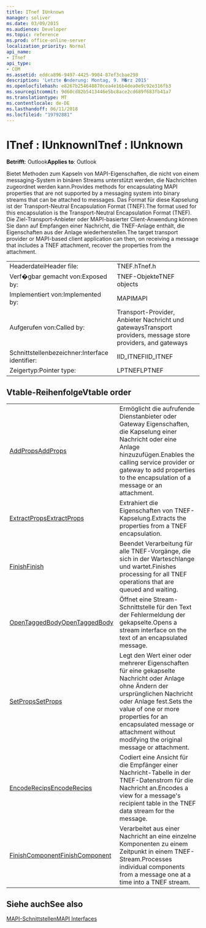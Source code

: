 ```yaml
---
title: ITnef IUnknown
manager: soliver
ms.date: 03/09/2015
ms.audience: Developer
ms.topic: reference
ms.prod: office-online-server
localization_priority: Normal
api_name:
- ITnef
api_type:
- COM
ms.assetid: eddca896-9497-4425-9904-87ef3cbae298
description: 'Letzte �nderung: Montag, 9. M�rz 2015'
ms.openlocfilehash: e8267b254648870cea4e16b4dea0e9c92e316fb3
ms.sourcegitcommit: 9d60cd82b5413446e5bc8ace2cd689f683fb41a7
ms.translationtype: MT
ms.contentlocale: de-DE
ms.lasthandoff: 06/11/2018
ms.locfileid: "19792881"
---
```

# <a name="itnef--iunknown"></a><span data-ttu-id="56f76-103">ITnef : IUnknown</span><span class="sxs-lookup"><span data-stu-id="56f76-103">ITnef : IUnknown</span></span>

  
  
<span data-ttu-id="56f76-104">**Betrifft**: Outlook</span><span class="sxs-lookup"><span data-stu-id="56f76-104">**Applies to**: Outlook</span></span> 
  
<span data-ttu-id="56f76-105">Bietet Methoden zum Kapseln von MAPI-Eigenschaften, die nicht von einem messaging-System in binären Streams unterstützt werden, die Nachrichten zugeordnet werden kann.</span><span class="sxs-lookup"><span data-stu-id="56f76-105">Provides methods for encapsulating MAPI properties that are not supported by a messaging system into binary streams that can be attached to messages.</span></span> <span data-ttu-id="56f76-106">Das Format für diese Kapselung ist der Transport-Neutral Encapsulation Format (TNEF).</span><span class="sxs-lookup"><span data-stu-id="56f76-106">The format used for this encapsulation is the Transport-Neutral Encapsulation Format (TNEF).</span></span> <span data-ttu-id="56f76-107">Die Ziel-Transport-Anbieter oder MAPI-basierter Client-Anwendung können Sie dann auf Empfangen einer Nachricht, die TNEF-Anlage enthält, die Eigenschaften aus der Anlage wiederherstellen.</span><span class="sxs-lookup"><span data-stu-id="56f76-107">The target transport provider or MAPI-based client application can then, on receiving a message that includes a TNEF attachment, recover the properties from the attachment.</span></span>
  
|||
|:-----|:-----|
|<span data-ttu-id="56f76-108">Headerdatei</span><span class="sxs-lookup"><span data-stu-id="56f76-108">Header file:</span></span>  <br/> |<span data-ttu-id="56f76-109">TNEF.h</span><span class="sxs-lookup"><span data-stu-id="56f76-109">Tnef.h</span></span>  <br/> |
|<span data-ttu-id="56f76-110">Verf�gbar gemacht von:</span><span class="sxs-lookup"><span data-stu-id="56f76-110">Exposed by:</span></span>  <br/> |<span data-ttu-id="56f76-111">TNEF-Objekte</span><span class="sxs-lookup"><span data-stu-id="56f76-111">TNEF objects</span></span>  <br/> |
|<span data-ttu-id="56f76-112">Implementiert von:</span><span class="sxs-lookup"><span data-stu-id="56f76-112">Implemented by:</span></span>  <br/> |<span data-ttu-id="56f76-113">MAPI</span><span class="sxs-lookup"><span data-stu-id="56f76-113">MAPI</span></span>  <br/> |
|<span data-ttu-id="56f76-114">Aufgerufen von:</span><span class="sxs-lookup"><span data-stu-id="56f76-114">Called by:</span></span>  <br/> |<span data-ttu-id="56f76-115">Transport-Provider, Anbieter Nachricht und gateways</span><span class="sxs-lookup"><span data-stu-id="56f76-115">Transport providers, message store providers, and gateways</span></span>  <br/> |
|<span data-ttu-id="56f76-116">Schnittstellenbezeichner:</span><span class="sxs-lookup"><span data-stu-id="56f76-116">Interface identifier:</span></span>  <br/> |<span data-ttu-id="56f76-117">IID_ITNEF</span><span class="sxs-lookup"><span data-stu-id="56f76-117">IID_ITNEF</span></span>  <br/> |
|<span data-ttu-id="56f76-118">Zeigertyp:</span><span class="sxs-lookup"><span data-stu-id="56f76-118">Pointer type:</span></span>  <br/> |<span data-ttu-id="56f76-119">LPTNEF</span><span class="sxs-lookup"><span data-stu-id="56f76-119">LPTNEF</span></span>  <br/> |
   
## <a name="vtable-order"></a><span data-ttu-id="56f76-120">Vtable-Reihenfolge</span><span class="sxs-lookup"><span data-stu-id="56f76-120">Vtable order</span></span>

|||
|:-----|:-----|
|[<span data-ttu-id="56f76-121">AddProps</span><span class="sxs-lookup"><span data-stu-id="56f76-121">AddProps</span></span>](itnef-addprops.md) <br/> |<span data-ttu-id="56f76-122">Ermöglicht die aufrufende Dienstanbieter oder Gateway Eigenschaften, die Kapselung einer Nachricht oder eine Anlage hinzuzufügen.</span><span class="sxs-lookup"><span data-stu-id="56f76-122">Enables the calling service provider or gateway to add properties to the encapsulation of a message or an attachment.</span></span>  <br/> |
|[<span data-ttu-id="56f76-123">ExtractProps</span><span class="sxs-lookup"><span data-stu-id="56f76-123">ExtractProps</span></span>](itnef-extractprops.md) <br/> |<span data-ttu-id="56f76-124">Extrahiert die Eigenschaften von TNEF-Kapselung.</span><span class="sxs-lookup"><span data-stu-id="56f76-124">Extracts the properties from a TNEF encapsulation.</span></span>  <br/> |
|[<span data-ttu-id="56f76-125">Finish</span><span class="sxs-lookup"><span data-stu-id="56f76-125">Finish</span></span>](itnef-finish.md) <br/> |<span data-ttu-id="56f76-126">Beendet Verarbeitung für alle TNEF-Vorgänge, die sich in der Warteschlange und wartet.</span><span class="sxs-lookup"><span data-stu-id="56f76-126">Finishes processing for all TNEF operations that are queued and waiting.</span></span>  <br/> |
|[<span data-ttu-id="56f76-127">OpenTaggedBody</span><span class="sxs-lookup"><span data-stu-id="56f76-127">OpenTaggedBody</span></span>](itnef-opentaggedbody.md) <br/> |<span data-ttu-id="56f76-128">Öffnet eine Stream-Schnittstelle für den Text der Fehlermeldung der gekapselte.</span><span class="sxs-lookup"><span data-stu-id="56f76-128">Opens a stream interface on the text of an encapsulated message.</span></span>  <br/> |
|[<span data-ttu-id="56f76-129">SetProps</span><span class="sxs-lookup"><span data-stu-id="56f76-129">SetProps</span></span>](itnef-setprops.md) <br/> |<span data-ttu-id="56f76-130">Legt den Wert einer oder mehrerer Eigenschaften für eine gekapselte Nachricht oder Anlage ohne Ändern der ursprünglichen Nachricht oder Anlage fest.</span><span class="sxs-lookup"><span data-stu-id="56f76-130">Sets the value of one or more properties for an encapsulated message or attachment without modifying the original message or attachment.</span></span>  <br/> |
|[<span data-ttu-id="56f76-131">EncodeRecips</span><span class="sxs-lookup"><span data-stu-id="56f76-131">EncodeRecips</span></span>](itnef-encoderecips.md) <br/> |<span data-ttu-id="56f76-132">Codiert eine Ansicht für die Empfänger einer Nachricht-Tabelle in der TNEF-Datenstrom für die Nachricht an.</span><span class="sxs-lookup"><span data-stu-id="56f76-132">Encodes a view for a message's recipient table in the TNEF data stream for the message.</span></span>  <br/> |
|[<span data-ttu-id="56f76-133">FinishComponent</span><span class="sxs-lookup"><span data-stu-id="56f76-133">FinishComponent</span></span>](itnef-finishcomponent.md) <br/> |<span data-ttu-id="56f76-134">Verarbeitet aus einer Nachricht an eine einzelne Komponenten zu einem Zeitpunkt in einem TNEF-Stream.</span><span class="sxs-lookup"><span data-stu-id="56f76-134">Processes individual components from a message one at a time into a TNEF stream.</span></span>  <br/> |
   
## <a name="see-also"></a><span data-ttu-id="56f76-135">Siehe auch</span><span class="sxs-lookup"><span data-stu-id="56f76-135">See also</span></span>



[<span data-ttu-id="56f76-136">MAPI-Schnittstellen</span><span class="sxs-lookup"><span data-stu-id="56f76-136">MAPI Interfaces</span></span>](mapi-interfaces.md)

